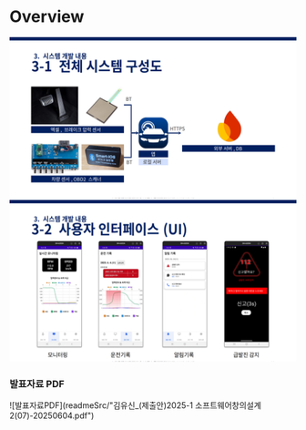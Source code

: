 # Overview
![PDF페이지9](readmeSrc/pdf_9.png)
![PDF페이지10](readmeSrc/pdf_10.png)
### 발표자료 PDF
![발표자료PDF](readmeSrc/"김유신_(제출안)2025-1 소프트웨어창의설계2(07)-20250604.pdf")

